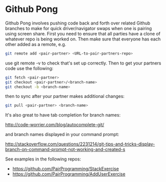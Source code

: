 Github Pong
============

Github Pong involves pushing code back and forth over related Github branches to make for quick driver/navigator swaps when one is pairing using screen share.  First you need to ensure that all parties have a clone of whatever repo is being worked on.  Then make sure that everyone has each other added as a remote, e.g. 

```sh
git remote add <pair-partner> <URL-to-pair-partners-repo>
```
use git remote -v to check that's set up correctly.  Then to get your partners code use the following:

```sh
git fetch <pair-partner>
git checkout <pair-partner>/<branch-name>
git checkout -b <branch-name>
```

then to sync after your partner makes additional changes:

```sh
git pull <pair-partner> <branch-name>
```

It's also great to have tab completion for branch names:

http://code-worrier.com/blog/autocomplete-git/

and branch names displayed in your command prompt:

http://stackoverflow.com/questions/2231214/git-tips-and-tricks-display-branch-on-command-prompt-not-working-and-created-s

See examples in the following repos:

* https://github.com/PairProgramming/StackExercise
* https://github.com/PairProgramming/AddUserExercise
